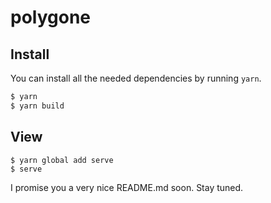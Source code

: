 # polygone

## Install

You can install all the needed dependencies by running `yarn`.

```sh
$ yarn
$ yarn build
```

## View

```
$ yarn global add serve
$ serve
```
I promise you a very nice README.md soon. Stay tuned.



